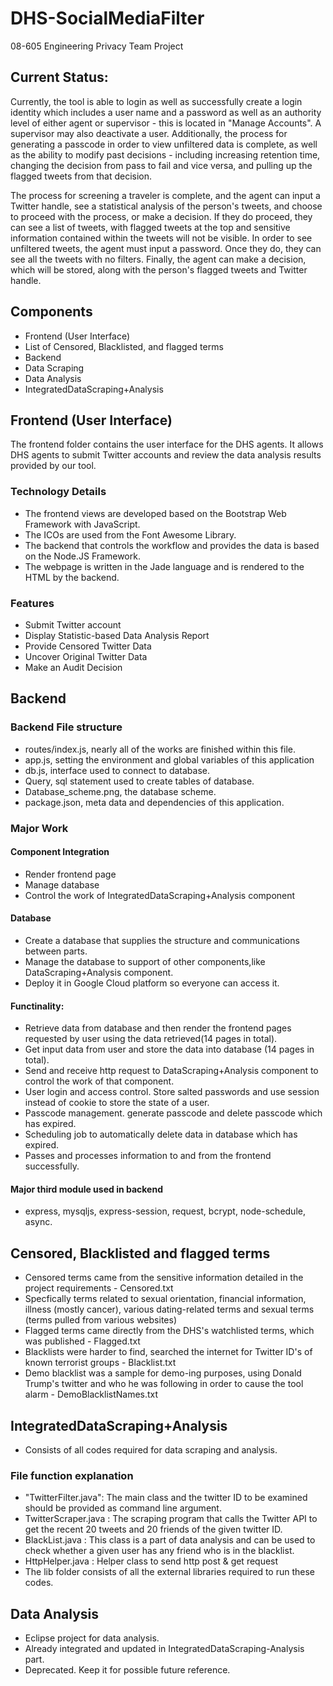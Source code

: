 # DHS-SocialMediaFilter

08-605 Engineering Privacy Team Project

## Current Status: 

Currently, the tool is able to login as well as successfully create a login identity which includes a user name and a password as well as an authority level of either agent or supervisor - this is located in "Manage Accounts". A supervisor may also deactivate a user. Additionally, the process for generating a passcode in order to view unfiltered data is complete, as well as the ability to modify past decisions - including increasing retention time, changing the decision from pass to fail and vice versa, and pulling up the flagged tweets from that decision. 

The process for screening a traveler is complete, and the agent can input a Twitter handle, see a statistical analysis of the person's tweets, and choose to proceed with the process, or make a decision. If they do proceed, they can see a list of tweets, with flagged tweets at the top and sensitive information contained within the tweets will not be visible. In order to see unfiltered tweets, the agent must input a password. Once they do, they can see all the tweets with no filters. Finally, the agent can make a decision, which will be stored, along with the person's flagged tweets and Twitter handle. 


## Components

- Frontend (User Interface)
- List of Censored, Blacklisted, and flagged terms
- Backend
- Data Scraping
- Data Analysis
- IntegratedDataScraping+Analysis

## Frontend (User Interface)

The frontend folder contains the user interface for the DHS agents. It allows DHS agents to submit Twitter accounts and review the data analysis results provided by our tool.

### Technology Details

- The frontend views are developed based on the Bootstrap Web Framework with JavaScript. 
- The ICOs are used from the Font Awesome Library. 
- The backend that controls the workflow and provides the data is based on the Node.JS Framework. 
- The webpage is written in the Jade language and is rendered to the HTML by the backend.

### Features

- Submit Twitter account
- Display Statistic-based Data Analysis Report
- Provide Censored Twitter Data
- Uncover Original Twitter Data
- Make an Audit Decision

## Backend

### Backend File structure

 - routes/index.js, nearly all of the works are finished within this file. 
 - app.js, setting the environment and global variables of this application
 - db.js, interface used to connect to database.
 - Query, sql statement used to create tables of database.
 - Database_scheme.png, the database scheme.
 - package.json, meta data and dependencies of this application.

### Major Work

#### Component Integration
 - Render frontend page
 - Manage database
 - Control the work of IntegratedDataScraping+Analysis component 

#### Database
 - Create a database that supplies the structure and communications between parts.
 - Manage the database to support of other components,like DataScraping+Analysis component.
 - Deploy it in Google Cloud platform so everyone can access it.

#### Functinality:
 - Retrieve data from database and then render the frontend pages requested by user using the data retrieved(14 pages in total).
 - Get input data from user and store the data into database (14 pages in total).
 - Send and receive http request to DataScraping+Analysis component to control the work of that component.
 - User login and access control. Store salted passwords and use session instead of cookie to store the state of a user.
 - Passcode management. generate passcode and delete passcode which has expired.
 - Scheduling job to automatically delete data in database which has expired.
 - Passes and processes information to and from the frontend successfully.

#### Major third module used in backend
 - express, mysqljs, express-session, request, bcrypt, node-schedule, async.

## Censored, Blacklisted and flagged terms 
 - Censored terms came from the sensitive information detailed in the project requirements - Censored.txt
  - Specfically terms related to sexual orientation, financial information, illness (mostly cancer), various dating-related terms and sexual terms (terms pulled from various websites)
 - Flagged terms came directly from the DHS's watchlisted terms, which was published - Flagged.txt
 - Blacklists were harder to find, searched the internet for Twitter ID's of known terrorist groups - Blacklist.txt
 - Demo blacklist was a sample for demo-ing purposes, using Donald Trump's twitter and who he was following in order to cause the tool alarm - DemoBlacklistNames.txt

## IntegratedDataScraping+Analysis
- Consists of all codes required for data scraping and analysis. 

### File function explanation
- "TwitterFilter.java": The main class and the twitter ID to be examined should be provided as command line argument.
- TwitterScraper.java : The scraping program that calls the Twitter API to get the recent 20 tweets and 20 friends of the given twitter ID.
- BlackList.java : This class is a part of data analysis and can be used to check whether a given user has any friend who is in the blacklist.
- HttpHelper.java : Helper class to send http post & get request
- The lib folder consists of all the external libraries required to run these codes.

## Data Analysis
- Eclipse project for data analysis.
- Already integrated and updated in IntegratedDataScraping-Analysis part.
- Deprecated. Keep it for possible future reference.
